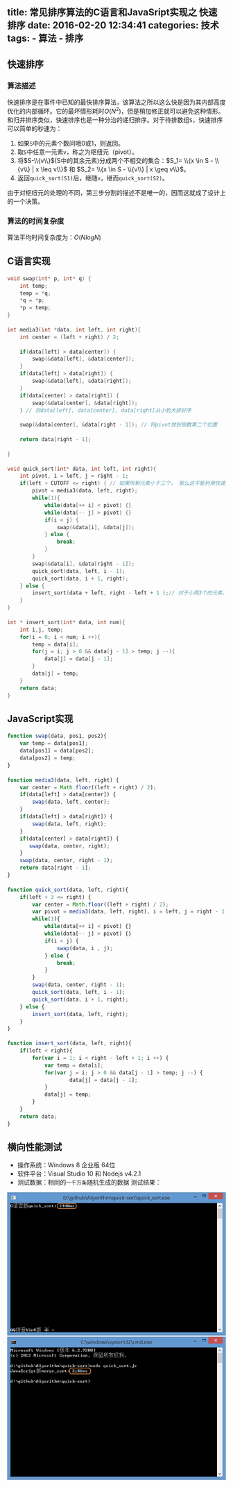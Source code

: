 title: 常见排序算法的C语言和JavaSript实现之 快速排序
date: 2016-02-20 12:34:41
categories: 技术
tags:
    - 算法 
    - 排序
---
## 快速排序
### 算法描述
快速排序是在事件中已知的最快排序算法，该算法之所以这么快是因为其内部高度优化的内部循环。它的最坏情形耗时$O(N^2)$，但是稍加修正就可以避免这种情形。和归并排序类似，快速排序也是一种分治的递归排序。对于待排数组`S`，快速排序可以简单的秒速为：

1. 如果`S`中的元素个数问哦0或1，则返回。
2. 取`S`中任意一元素`v`，称之为枢纽元（pivot）。
3. 将$S-\\{v\\}$(S中的其余元素)分成两个不相交的集合：$S_1= \\{x \in S - \\{v\\} | x \leq v\\}$ 和 $S_2= \\{x \in S - \\{v\\} | x \geq v\\}$。
4. 返回`quick_sort(S1)`后，继随`v`，继而`quick_sort(S2)`。

由于对枢纽元的处理的不同，第三步分割的描述不是唯一的，因而这就成了设计上的一个决策。
<!-- more -->
### 算法的时间复杂度
算法平均时间复杂度为：$O(NlogN)$
## C语言实现
```c C语言版的快速排序算法
void swap(int* p, int* q) {
    int temp;
    temp = *q;
    *q = *p;
    *p = temp;
}

int media3(int *data, int left, int right){
    int center = (left + right) / 2;
    
    if(data[left] > data[center]) {
        swap(&data[left], &data[center]);
    } 
    if(data[left] > data[right]) {
        swap(&data[left], &data[right]);
    }
    if(data[center] > data[right]) {
        swap(&data[center], &data[right]);
    } // 将data[left], data[center], data[right]从小到大排好序
    
    swap(&data[center], &data[right - 1]); // 将pivot放到倒数第二个位置
    
    return data[right - 1];
    
}

void quick_sort(int* data, int left, int right){
    int pivot, i = left, j = right - 1;
    if(left + CUTOFF <= right) { // 如果所剩元素小于三个， 那么这不能利用快速排序了，因为Pivot的选取至少需要三个元素
        pivot = media3(data, left, right);
        while(1){
            while(data[++ i] < pivot) {}
            while(data[-- j] > pivot) {}
            if(i < j) {
                swap(&data[i], &data[j]);
            } else {
                break;
            }
        }
        swap(&data[i], &data[right - 1]);
        quick_sort(data, left, i - 1);
        quick_sort(data, i + 1, right);
    } else {
        insert_sort(data + left, right - left + 1 );// 对于小雨3个的元素，直接利用插入排序来进行排序
    }
}

int * insert_sort(int* data, int num){
	int i,j, temp;
	for(i = 0; i < num; i ++){
		temp = data[i];
		for(j = i; j > 0 && data[j - 1] > temp; j --){
			data[j] = data[j - 1];
		}
		data[j] = temp;
	}
	return data;
}
```

## JavaScript实现
```javascript JavaScript版快速排序实现
function swap(data, pos1, pos2){
    var temp = data[pos1];
    data[pos1] = data[pos2];
    data[pos2] = temp;
}

function media3(data, left, right) {
    var center = Math.floor((left + right) / 2);
    if(data[left] > data[center]) {
        swap(data, left, center);
    }
    if(data[left] > data[right]) {
        swap(data, left, right);
    }
    if(data[center] > data[right]) {
       swap(data, center, right);
    }   
    swap(data, center, right - 1);
    return data[right - 1];
}

function quick_sort(data, left, right){
    if(left + 3 <= right) {
        var center = Math.floor((left + right) / 2);
        var pivot = media3(data, left, right), i = left, j = right - 1;
        while(1){
            while(data[++ i] < pivot) {}
            while(data[-- j] > pivot) {}
            if(i < j) {
                swap(data, i , j);
            } else {
                break;
            }
        }
        swap(data, center, right - 1);
        quick_sort(data, left, i - 1);
        quick_sort(data, i + 1, right);
    } else {
        insert_sort(data, left, right);
    }
}

function insert_sort(data, left, right){
    if(left < right){
        for(var i = 1; i < right - left + 1; i ++) {
            var temp = data[i];
            for(var j = i; j > 0 && data[j - 1] > temp; j --) {
                    data[j] = data[j - 1];
            }
            data[j] = temp;
        }
    }
    return data;
} 

```

## 横向性能测试
* 操作系统：Windows 8 企业版 64位
* 软件平台：Visual Studio 10 和 Nodejs v4.2.1
* 测试数据：相同的`一千万条`随机生成的数据
测试结果：

![C语言归并排序](/images/blog/20160214/7.png)
![JavaScript语言归并排序](/images/blog/20160214/8.png)

